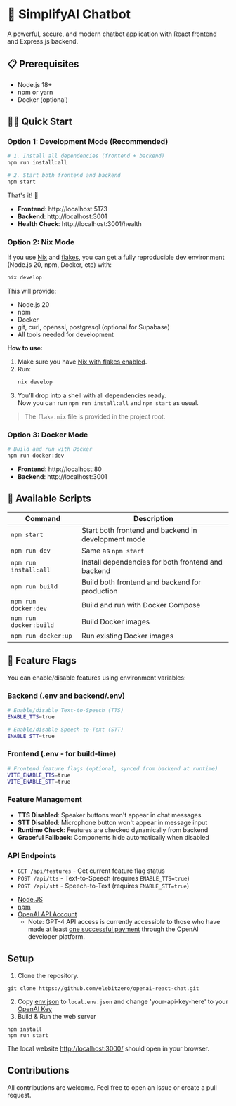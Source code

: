 # 🚀 SimplifyAI Chatbot

A powerful, secure, and modern chatbot application with React frontend and Express.js backend.

## 📋 Prerequisites

- Node.js 18+ 
- npm or yarn
- Docker (optional)

## 🏃‍♂️ Quick Start

### Option 1: Development Mode (Recommended)

```bash
# 1. Install all dependencies (frontend + backend)
npm run install:all

# 2. Start both frontend and backend
npm start
```

That's it! 🎉

- **Frontend**: http://localhost:5173
- **Backend**: http://localhost:3001
- **Health Check**: http://localhost:3001/health

### Option 2: Nix Mode

If you use [Nix](https://zero-to-nix.com/start/install/) and [flakes](https://nixos.wiki/wiki/Flakes), you can get a fully reproducible dev environment (Node.js 20, npm, Docker, etc) with:

```bash
nix develop
```

This will provide:
- Node.js 20
- npm
- Docker
- git, curl, openssl, postgresql (optional for Supabase)
- All tools needed for development

**How to use:**
1. Make sure you have [Nix with flakes enabled](https://nixos.wiki/wiki/Flakes).
2. Run:
   ```bash
   nix develop
   ```
3. You’ll drop into a shell with all dependencies ready.  
   Now you can run `npm run install:all` and `npm start` as usual.

> The `flake.nix` file is provided in the project root.


### Option 3: Docker Mode

```bash
# Build and run with Docker
npm run docker:dev
```

- **Frontend**: http://localhost:80
- **Backend**: http://localhost:3001

## 🔧 Available Scripts

| Command | Description |
|---------|-------------|
| `npm start` | Start both frontend and backend in development mode |
| `npm run dev` | Same as `npm start` |
| `npm run install:all` | Install dependencies for both frontend and backend |
| `npm run build` | Build both frontend and backend for production |
| `npm run docker:dev` | Build and run with Docker Compose |
| `npm run docker:build` | Build Docker images |
| `npm run docker:up` | Run existing Docker images |

## 🏁 Feature Flags

You can enable/disable features using environment variables:

### Backend (.env and backend/.env)
```bash
# Enable/disable Text-to-Speech (TTS)
ENABLE_TTS=true

# Enable/disable Speech-to-Text (STT)  
ENABLE_STT=true
```

### Frontend (.env - for build-time)
```bash
# Frontend feature flags (optional, synced from backend at runtime)
VITE_ENABLE_TTS=true
VITE_ENABLE_STT=true
```

### Feature Management
- **TTS Disabled**: Speaker buttons won't appear in chat messages
- **STT Disabled**: Microphone button won't appear in message input
- **Runtime Check**: Features are checked dynamically from backend
- **Graceful Fallback**: Components hide automatically when disabled

### API Endpoints
- `GET /api/features` - Get current feature flag status
- `POST /api/tts` - Text-to-Speech (requires `ENABLE_TTS=true`)
- `POST /api/stt` - Speech-to-Text (requires `ENABLE_STT=true`)

* [Node.JS](https://nodejs.dev/en/)
* [npm](https://www.npmjs.com/)
* [OpenAI API Account](https://openai.com/blog/openai-api)
  * Note: GPT-4 API access is currently accessible to those who have made at least [one successful payment](https://help.openai.com/en/articles/7102672-how-can-i-access-gpt-4) through the OpenAI developer platform.


## Setup

1. Clone the repository.
```
git clone https://github.com/elebitzero/openai-react-chat.git
```
2. Copy [env.json](src/env.json)  to `local.env.json` and change 'your-api-key-here' to your [OpenAI Key](https://platform.openai.com/account/api-keys)
3. Build & Run the web server
```
npm install
npm run start
```
<!-- markdown-link-check-disable-next-line -->
The local website [http://localhost:3000/](http://localhost:3000/) should open in your browser.

## Contributions

All contributions are welcome. Feel free to open an issue or create a pull request.
